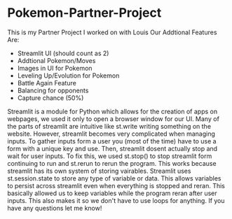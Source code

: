 # Pokemon-Partner-Project
This is my Partner Project I worked on with Louis
Our Addtional Features Are:
- Streamlit UI (should count as 2)
- Addtional Pokemon/Moves
- Images in UI for Pokemon
- Leveling Up/Evolution for Pokemon
- Battle Again Feature
- Balancing for opponents
- Capture chance (50%)

Streamlit is a module for Python which allows for the creation of apps on webpages, we used it only to open a browser window for our UI. Many of the parts of streamlit are intuitive like st.write writing something on the website. However, streamlit becomes very complicated when managing inputs. To gather inputs form a user you (most of the time) have to use a form with a unique key and use. Then, streamlit dosent actually stop and wait for user inputs. To fix this, we used st.stop() to stop streamlit form continuing to run and st.rerun to rerun the program. This works because streamlit has its own system of storing vairables. Streamlit uses st.session.state to store any type of variable or data. This allows variables to persist across streamlit even when everything is stopped and reran. This basically allowed us to keep variables while the program reran after user inputs. This also makes it so we don't have to use loops for anything.
If you have any questions let me know!
